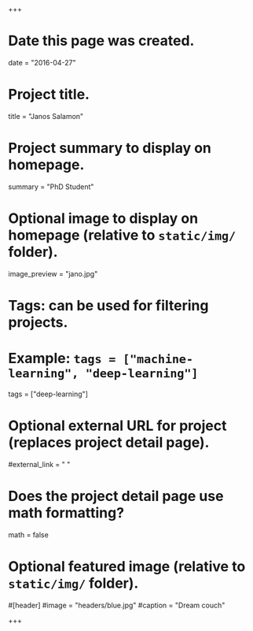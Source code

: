 +++
# Date this page was created.
date = "2016-04-27"

# Project title.
title = "Janos Salamon"

# Project summary to display on homepage.
summary = "PhD Student"

# Optional image to display on homepage (relative to `static/img/` folder).
image_preview = "jano.jpg"

# Tags: can be used for filtering projects.
# Example: `tags = ["machine-learning", "deep-learning"]`
tags = ["deep-learning"]

# Optional external URL for project (replaces project detail page).
#external_link = " "

# Does the project detail page use math formatting?
math = false

# Optional featured image (relative to `static/img/` folder).
#[header]
#image = "headers/blue.jpg"
#caption = "Dream couch"

+++